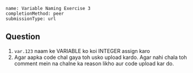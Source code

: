 ```ngMeta
name: Variable Naming Exercise 3
completionMethod: peer
submissionType: url
```

## Question

1. `var.123` naam ke VARIABLE ko koi INTEGER assign karo
2. Agar aapka code chal gaya toh usko upload kardo. Agar nahi chala toh comment mein na chalne ka reason likho aur code upload kar do.
